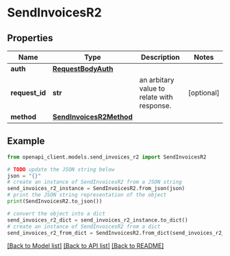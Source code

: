 # SendInvoicesR2


## Properties

Name | Type | Description | Notes
------------ | ------------- | ------------- | -------------
**auth** | [**RequestBodyAuth**](RequestBodyAuth.md) |  | 
**request_id** | **str** | an arbitary value to relate with response. | [optional] 
**method** | [**SendInvoicesR2Method**](SendInvoicesR2Method.md) |  | 

## Example

```python
from openapi_client.models.send_invoices_r2 import SendInvoicesR2

# TODO update the JSON string below
json = "{}"
# create an instance of SendInvoicesR2 from a JSON string
send_invoices_r2_instance = SendInvoicesR2.from_json(json)
# print the JSON string representation of the object
print(SendInvoicesR2.to_json())

# convert the object into a dict
send_invoices_r2_dict = send_invoices_r2_instance.to_dict()
# create an instance of SendInvoicesR2 from a dict
send_invoices_r2_from_dict = SendInvoicesR2.from_dict(send_invoices_r2_dict)
```
[[Back to Model list]](../README.md#documentation-for-models) [[Back to API list]](../README.md#documentation-for-api-endpoints) [[Back to README]](../README.md)


